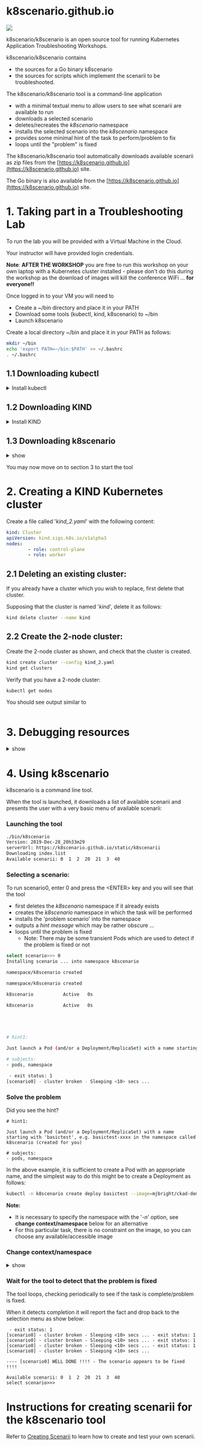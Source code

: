# k8scenario.github.io

![](images/kube-fixit.PNG)

k8scenario/k8scenario is an open source tool for running Kubernetes Application Troubleshooting Workshops.

k8scenario/k8scenario contains
- the sources for a Go binary k8scenario
- the sources for scripts which implement the scenarii to be troubleshooted.

The k8scenario/k8scenario tool is a command-line application
- with a minimal textual menu to allow users to see what scenarii are available to run
- downloads a selected scenario
- deletes/recreates the *k8scenario* namespace
- installs the selected scenario into the *k8scenario* namespace
- provides some minimal hint of the task to perform/problem to fix
- loops until the "problem" is fixed

The k8scenario/k8scenario tool automatically downloads available scenarii as zip files from the [https://k8scenario.github.io](https://k8scenario.github.io) site.

The Go binary is also available from the [https://k8scenario.github.io](https://k8scenario.github.io) site.

# 1. Taking part in a Troubleshooting Lab

To run the lab you will be provided with a Virtual Machine in the Cloud.

Your instructor will have provided login credentials.

**Note**: **AFTER THE WORKSHOP** you are free to run this workshop on your own laptop with a Kubernetes cluster installed - please don't do this during the workshop as the download of images will kill the conference WiFi ... **for everyone!!**

Once logged in to your VM you will need to
- Create a ~/bin directory and place it in your PATH
- Download some tools (kubectl, kind, k8scenario) to ~/bin
- Launch k8scenario

Create a local directory ~/bin and place it in your PATH as follows:

```bash
mkdir ~/bin
echo 'export PATH=~/bin:$PATH' >> ~/.bashrc
. ~/.bashrc
```

## 1.1 Downloading kubectl

<details><summary>Install kubectl</summary>

The tool can be downloaded using the command:

```bash
wget -O ~/bin/kubectl https://storage.googleapis.com/kubernetes-release/release/`curl -s https://storage.googleapis.com/kubernetes-release/release/stable.txt`/bin/linux/amd64/kubectl

chmod +x ~/bin/kubectl
kubectl version
```

**NOTE**: or in case of copy/paste problems do this as 2 separate commands:
```bash
RELEASE=$(curl -s https://storage.googleapis.com/kubernetes-release/release/stable.txt)

wget -O ~/bin/kubectl https://storage.googleapis.com/kubernetes-release/release/$RELEASE/bin/linux/amd64/kubectl

chmod +x ~/bin/kubectl
kubectl version
```

Reference: https://kubernetes.io/docs/tasks/tools/install-kubectl/

</details>

## 1.2 Downloading KIND

<details><summary>Install KIND</summary>

The tool can be downloaded from:
https://github.com/kubernetes-sigs/kind/releases/download/v0.7.0/kind-linux-amd64

Download the kind executable an place it in your ~/bin directory

```bash
wget -O ~/bin/kind https://github.com/kubernetes-sigs/kind/releases/download/v0.7.0/kind-linux-amd64
chmod +x ~/bin/kind
kind version
```

</details>
   
## 1.3 Downloading k8scenario

<details><summary>show</summary>

The tool can be downloaded from: 
<a href="https://mjbright.github.io/static/bin/k8scenario"> https://mjbright.github.io/static/bin/k8scenario </a>

<b>Note</b>: The open source version of this repository is available at the URL below but has less scenarii available:
https://k8scenario.github.io/static/bin/k8scenario

<br/>
<p>
<b>Note</b>: The tool operates on the <i>k8scenario</i> namespace which it creates/deletes for each scenario.  The tool - as written - requires full cluster permissions, so will likely not run on your production cluster - and it shouldn't !
</p>

<br/>

```bash
wget -O ~/bin/k8scenario https://mjbright.github.io/static/bin/k8scenario

chmod +x ~/bin/k8scenario
k8scenario --version
```
</details>

You may now move on to section 3 to start the tool

# 2. Creating a KIND Kubernetes cluster

Create a file called '*kind_2.yaml*' with the following content:

```yaml
kind: Cluster
apiVersion: kind.sigs.k8s.io/v1alpha3
nodes:
        - role: control-plane
        - role: worker
```

## 2.1 Deleting an existing cluster:

If you already have a cluster which you wish to replace, first delete that cluster.

Supposing that the cluster is named '*kind*', delete it as follows:
```bash
kind delete cluster --name kind
```

## 2.2 Create the 2-node cluster:

Create the 2-node cluster as shown, and check that the cluster is created.

```bash
kind create cluster --config kind_2.yaml
kind get clusters
```

Verify that you have a 2-node cluster:
```bash
kubectl get nodes
```

You should see output similar to
```
```


# 3. Debugging resources

<details><summary>show</summary>
<!-- <p> -->

An excellent resource to introduce you to the process of debugging applications running on Kubernetes is the "Visual guide on troubleshooting Kubernetes deployments" available on the <i>@learnk8s</i> blog at
<a href="https://learnk8s.io/troubleshooting-deployments"> https://learnk8s.io/troubleshooting-deployments </a>.

<img src="https://learnk8s.io/a/36ab1a196436668c7dcc3aff1cb20821.svg" />

Follow <i>@learnk8s</i> on twitter at <a href="https://twitter.com/learnk8s"> https://twitter.com/learnk8s </a> for some excellent Kubernetes resources.

<!-- </p> -->
</details>

# 4. Using k8scenario

k8scenario is a command line tool.

When the tool is launched, it downloads a list of available scenarii and presents the user with a very basic menu of available scenarii:

### Launching the tool

```bash
./bin/k8scenario
Version: 2019-Dec-28_20h33m29
serverUrl: https://k8scenario.github.io/static/k8scenarii
Downloading index.list
Available scenarii: 0  1  2  20  21  3  40
```
### Selecting a scenario:

To run scenario0, enter 0 and press the &lt;ENTER&gt; key and you will see that the tool
- first deletes the *k8scenario* namespace if it already exists
- creates the *k8scenario* namespace in which the task will be performed
- installs the 'problem scenario' into the namespace
- outputs a *hint message* which may be rather obscure ...
- loops until the problem is fixed
  - Note: There may be some transient Pods which are used to detect if the problem is fixed or not

```bash
select scenario>>> 0
Installing scenario ... into namespace k8scenario

namespace/k8scenario created

namespace/k8scenario created

k8scenario           Active   0s

k8scenario           Active   0s





# hint1:

Just launch a Pod (and/or a Deployment/ReplicaSet) with a name starting with 'basictest', e.g. basictest-xxxx in the namespace called k8scenario (created for you)

# subjects:
- pods, namespace

 - exit status: 1
[scenario0] - cluster broken - Sleeping <10> secs ...
```

### Solve the problem

Did you see the hint?
```
# hint1:

Just launch a Pod (and/or a Deployment/ReplicaSet) with a name starting with 'basictest', e.g. basictest-xxxx in the namespace called k8scenario (created for you)

# subjects:
- pods, namespace
```

In the above example, it is sufficient to create a Pod with an appropriate name, and the simplest way to do this might be to create a Deployment as follows:
```bash
kubectl -n k8scenario create deploy basictest --image=mjbright/ckad-demo:1
```

**Note:**
- It is necessary to specify the namespace with the '*-n*' option, see **change context/namespace** below for an alternative
- For this particular task, there is no constraint on the image, so you can choose any available/accessible image

### Change context/namespace

<details><summary>show</summary>
<!-- <p> -->

<b>Note</b>: <b>WARNING</b> - the below assumes you are on a <i>vanilla</i> cluster, not a <i>production</i> cluster !

<br/>
<br/>
<br/>
Note that to eliminate the need to set the namespace on each command, it is possible to modify the namespace of the current context

<br/>
<br/>
<br/>
<pre>
kubectl config set-context $(kubectl config current-context) --namespace k8scenario
</pre>

<br/>
<br/>
<br/>
You can check the result as:
<pre>
kubectl config get-contexts
CURRENT   NAME          CLUSTER       AUTHINFO      NAMESPACE
*         kind-kind_2   kind-kind_2   kind-kind_2
</pre>

<br/>
After use you should reset using

<pre>
kubectl config set-context $(kubectl config current-context) --namespace ""
</pre>

<!-- </p> -->

</details>


### Wait for the tool to detect that the problem is fixed

The tool loops, checking periodically to see if the task is complete/problem is fixed.

When it detects completion it will report the fact and drop back to the selection menu as show below:

```
 - exit status: 1
[scenario0] - cluster broken - Sleeping <10> secs ... - exit status: 1
[scenario0] - cluster broken - Sleeping <10> secs ... - exit status: 1
[scenario0] - cluster broken - Sleeping <10> secs ... - exit status: 1
[scenario0] - cluster broken - Sleeping <10> secs ...

---- [scenario0] WELL DONE !!!! - The scenario appears to be fixed !!!!

Available scenarii: 0  1  2  20  21  3  40
select scenario>>>
```

# Instructions for creating scenarii for the k8scenario tool

Refer to [Creating Scenarii](CREATING_SCENARII) to learn how to create and test your own scenarii.


